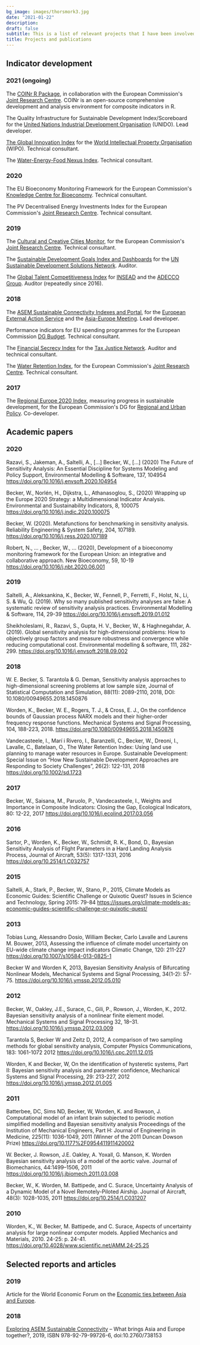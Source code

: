 ```yaml
---
bg_image: images/thorsmork3.jpg
date: "2021-01-22"
description:
draft: false
subtitle: This is a list of relevant projects that I have been involved in, and academic/non-academic publications. More on [Researchgate](https://www.researchgate.net/profile/William_Becker4). <br/><br/> **[Indicators](#CIs)** <br/> **[Academic papers](#Papers)** <br/> **[Reports and articles](#Reports)** <br/>-----------<br/> **[Full CV](CVacademicWB_web.pdf)** <br/>
title: Projects and publications
---
```


## Indicator development <a name="CIs"></a>

### 2021 (ongoing)

The [COINr R Package](https://github.com/bluefoxr/COINr), in collaboration with the European Commission's [Joint Research Centre](https://ec.europa.eu/jrc/en). COINr is an open-source comprehensive development and analysis environment for composite indicators in R.

The Quality Infrastructure for Sustainable Development Index/Scoreboard for the [United Nations Industrial Development Organisation](https://www.unido.org/) (UNIDO). Lead developer.

[The Global Innovation Index](https://www.globalinnovationindex.org/Home) for the [World Intellectual Property Organisation](https://www.wipo.int/portal/en/index.html) (WIPO). Technical consultant.

The [Water-Energy-Food Nexus Index](https://www.wefnexusindex.org/). Technical consultant.

### 2020

The EU Bioeconomy Monitoring Framework for the European Commission's [Knowledge Centre for Bioeconomy](https://ec.europa.eu/knowledge4policy/bioeconomy_en). Technical consultant.

The PV Decentralised Energy Investments Index for the European Commission's [Joint Research Centre](https://ec.europa.eu/jrc/en). Technical consultant.

### 2019

The [Cultural and Creative Cities Monitor](https://composite-indicators.jrc.ec.europa.eu/cultural-creative-cities-monitor/), for the European Commission's [Joint Research Centre](https://ec.europa.eu/jrc/en). Technical consultant.

The [Sustainable Development Goals Index and Dashboards](https://www.sdgindex.org/) for the [UN Sustainable Development Solutions Network](https://www.unsdsn.org/). Auditor.

The [Global Talent Competitiveness Index](https://gtcistudy.com/) for [INSEAD](https://www.insead.edu/) and the [ADECCO Group](https://www.adeccogroup.com/). Auditor (repeatedly since 2016).

### 2018

The [ASEM Sustainable Connectivity Indexes and Portal](https://composite-indicators.jrc.ec.europa.eu/asem-sustainable-connectivity/), for the [European External Action Service](https://eeas.europa.eu/headquarters/headquarters-homepage_en) and the [Asia-Europe Meeting](https://www.aseminfoboard.org/). Lead developer.

Performance indicators for EU spending programmes for the European Commission [DG Budget](https://ec.europa.eu/info/departments/budget_en). Technical consultant.

The [Financial Secrecy Index](https://fsi.taxjustice.net/en/) for the [Tax Justice Network](https://www.taxjustice.net/). Auditor and technical consultant.

The [Water Retention Index](https://doi.org/10.1002/sd.1723), for the European Commission's [Joint Research Centre](https://ec.europa.eu/jrc/en). Technical consultant.

### 2017

The [Regional Europe 2020 Index](https://doi.org/10.1016/j.indic.2020.100075), measuring progress in sustainable development, for the European Commission's DG for [Regional and Urban Policy](https://ec.europa.eu/knowledge4policy/organisation/dg-regio-dg-regional-urban-policy_en). Co-developer.

## Academic papers <a name="Papers"></a>

### 2020

Razavi, S., Jakeman, A., Saltelli, A., […] Becker, W., […] (2020) The Future of Sensitivity Analysis: An Essential Discipline for Systems Modeling and Policy Support, Environmental Modelling & Software, 137, 104954 https://doi.org/10.1016/j.envsoft.2020.104954

Becker, W., Norlén, H., Dijkstra, L., Athanasoglou, S., (2020) Wrapping up the Europe 2020 Strategy: a Multidimensional Indicator Analysis. Environmental and Sustainability Indicators, 8, 100075 https://doi.org/10.1016/j.indic.2020.100075

Becker, W. (2020). Metafunctions for benchmarking in sensitivity analysis. Reliability Engineering & System Safety, 204, 107189. https://doi.org/10.1016/j.ress.2020.107189

Robert, N., … , Becker, W., … (2020), Development of a bioeconomy monitoring framework for the European Union: an integrative and collaborative approach. New Bioeconomy, 59, 10-19 https://doi.org/10.1016/j.nbt.2020.06.001

### 2019

Saltelli, A., Aleksankina, K., Becker, W., Fennell, P., Ferretti, F., Holst, N., Li, S. & Wu, Q. (2019). Why so many published sensitivity analyses are false: A systematic review of sensitivity analysis practices. Environmental Modelling & Software, 114, 29-39 https://doi.org/10.1016/j.envsoft.2019.01.012

Sheikholeslami, R., Razavi, S., Gupta, H. V., Becker, W., & Haghnegahdar, A. (2019). Global sensitivity analysis for high-dimensional problems: How to objectively group factors and measure robustness and convergence while reducing computational cost. Environmental modelling & software, 111, 282-299. https://doi.org/10.1016/j.envsoft.2018.09.002

### 2018

W. E. Becker, S. Tarantola & G. Deman, Sensitivity analysis approaches to high-dimensional screening problems at low sample size, Journal of Statistical Computation and Simulation, 88(11): 2089-2110, 2018, DOI: 10.1080/00949655.2018.1450876

Worden, K., Becker, W. E., Rogers, T. J., & Cross, E. J., On the confidence bounds of Gaussian process NARX models and their higher-order frequency response functions. Mechanical Systems and Signal Processing, 104, 188-223, 2018. https://doi.org/10.1080/00949655.2018.1450876

Vandecasteele, I., Marí i Rivero, I., Baranzelli, C., Becker, W., Dreoni, I., Lavalle, C., Batelaan, O., The Water Retention Index: Using land use planning to manage water resources in Europe. Sustainable Development: Special Issue on “How New Sustainable Development Approaches are Responding to Society Challenges”, 26(2): 122-131, 2018 https://doi.org/10.1002/sd.1723

### 2017

Becker, W., Saisana, M., Paruolo, P., Vandecasteele, I., Weights and Importance in Composite Indicators: Closing the Gap, Ecological Indicators, 80: 12-22, 2017 https://doi.org/10.1016/j.ecolind.2017.03.056

### 2016

Sartor, P., Worden, K., Becker, W., Schmidt, R. K., Bond, D., Bayesian Sensitivity Analysis of Flight Parameters in a Hard Landing Analysis Process, Journal of Aircraft, 53(5): 1317-1331, 2016 https://doi.org/10.2514/1.C032757

### 2015

Saltelli, A., Stark, P., Becker, W., Stano, P., 2015, Climate Models as Economic Guides: Scientific Challenge or Quixotic Quest? Issues in Science and Technology, Spring 2015: 79-84 https://issues.org/climate-models-as-economic-guides-scientific-challenge-or-quixotic-quest/

### 2013

Tobias Lung, Alessandro Dosio, William Becker, Carlo Lavalle and Laurens M. Bouwer, 2013, Assessing the influence of climate model uncertainty on EU-wide climate change impact indicators Climatic Change, 120: 211-227 https://doi.org/10.1007/s10584-013-0825-1

  Becker W and Worden K, 2013, Bayesian Sensitivity Analysis of Bifurcating Nonlinear Models, Mechanical Systems and Signal Processing, 34(1-2): 57-75. https://doi.org/10.1016/j.ymssp.2012.05.010

### 2012

Becker, W., Oakley, J.E., Surace, C., Gili, P., Rowson, J., Worden, K., 2012. Bayesian sensitivity analysis of a nonlinear finite element model. Mechanical Systems and Signal Processing 32, 18–31. https://doi.org/10.1016/j.ymssp.2012.03.009

Tarantola S, Becker W and Zeitz D, 2012, A comparison of two sampling methods for global sensitivity analysis, Computer Physics Communications, 183: 1061-1072 2012 https://doi.org/10.1016/j.cpc.2011.12.015

Worden, K and Becker, W, On the identification of hysteretic systems, Part II: Bayesian sensitivity analysis and parameter confidence, Mechanical Systems and Signal Processing, 29: 213-227, 2012 https://doi.org/10.1016/j.ymssp.2012.01.005

### 2011

Batterbee, DC, Sims ND, Becker, W, Worden, K. and Rowson, J. Computational model of an infant brain subjected to periodic motion simplified modelling and Bayesian sensitivity analysis Proceedings of the Institution of Mechanical Engineers, Part H: Journal of Engineering in Medicine, 225(11): 1036-1049, 2011 (Winner of the 2011 Duncan Dowson Prize) https://doi.org/10.1177%2F0954411911420002

W. Becker, J. Rowson, J.E. Oakley, A. Yoxall, G. Manson, K. Worden Bayesian sensitivity analysis of a model of the aortic valve. Journal of Biomechanics, 44:1499–1506, 2011 https://doi.org/10.1016/j.jbiomech.2011.03.008

  Becker, W., K. Worden, M. Battipede, and C. Surace, Uncertainty Analysis of a Dynamic Model of a Novel Remotely-Piloted Airship. Journal of Aircraft, 48(3): 1028-1035, 2011 https://doi.org/10.2514/1.C031207

### 2010

Worden, K., W. Becker, M. Battipede, and C. Surace, Aspects of uncertainty analysis for large nonlinear computer models. Applied Mechanics and Materials, 2010. 24-25: p. 24-41. https://doi.org/10.4028/www.scientific.net/AMM.24-25.25


## Selected reports and articles <a name="Reports"></a>

### 2019

Article for the World Economic Forum on the [Economic ties between Asia and Europe](https://www.weforum.org/agenda/2019/05/ways-asia-and-europe-together-connected).

### 2018

[Exploring ASEM Sustainable Connectivity](https://publications.jrc.ec.europa.eu/repository/bitstream/JRC112998/asem-report_online.pdf) – What brings Asia and Europe together?, 2019, ISBN 978-92-79-99726-6,
doi:10.2760/738153
  